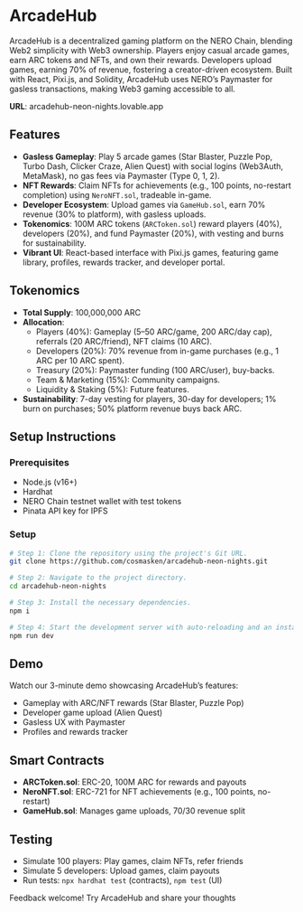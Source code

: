 # ArcadeHub

ArcadeHub is a decentralized gaming platform on the NERO Chain, blending Web2 simplicity with Web3 ownership. Players enjoy casual arcade games, earn ARC tokens and NFTs, and own their rewards. Developers upload games, earning 70% of revenue, fostering a creator-driven ecosystem. Built with React, Pixi.js, and Solidity, ArcadeHub uses NERO’s Paymaster for gasless transactions, making Web3 gaming accessible to all.

**URL**: arcadehub-neon-nights.lovable.app

## Features

- **Gasless Gameplay**: Play 5 arcade games (Star Blaster, Puzzle Pop, Turbo Dash, Clicker Craze, Alien Quest) with social logins (Web3Auth, MetaMask), no gas fees via Paymaster (Type 0, 1, 2).
- **NFT Rewards**: Claim NFTs for achievements (e.g., 100 points, no-restart completion) using `NeroNFT.sol`, tradeable in-game.
- **Developer Ecosystem**: Upload games via `GameHub.sol`, earn 70% revenue (30% to platform), with gasless uploads.
- **Tokenomics**: 100M ARC tokens (`ARCToken.sol`) reward players (40%), developers (20%), and fund Paymaster (20%), with vesting and burns for sustainability.
- **Vibrant UI**: React-based interface with Pixi.js games, featuring game library, profiles, rewards tracker, and developer portal.

## Tokenomics

- **Total Supply**: 100,000,000 ARC
- **Allocation**:
  - Players (40%): Gameplay (5–50 ARC/game, 200 ARC/day cap), referrals (20 ARC/friend), NFT claims (10 ARC).
  - Developers (20%): 70% revenue from in-game purchases (e.g., 1 ARC per 10 ARC spent).
  - Treasury (20%): Paymaster funding (100 ARC/user), buy-backs.
  - Team & Marketing (15%): Community campaigns.
  - Liquidity & Staking (5%): Future features.
- **Sustainability**: 7-day vesting for players, 30-day for developers; 1% burn on purchases; 50% platform revenue buys back ARC.

## Setup Instructions

### Prerequisites

- Node.js (v16+)
- Hardhat
- NERO Chain testnet wallet with test tokens
- Pinata API key for IPFS

### Setup

```sh
# Step 1: Clone the repository using the project's Git URL.
git clone https://github.com/cosmasken/arcadehub-neon-nights.git

# Step 2: Navigate to the project directory.
cd arcadehub-neon-nights

# Step 3: Install the necessary dependencies.
npm i

# Step 4: Start the development server with auto-reloading and an instant preview.
npm run dev
```

## Demo

Watch our 3-minute demo showcasing ArcadeHub’s features:

- Gameplay with ARC/NFT rewards (Star Blaster, Puzzle Pop)
- Developer game upload (Alien Quest)
- Gasless UX with Paymaster
- Profiles and rewards tracker

<!-- [Demo Video](https://youtube.com/your-video-link) | [Live Demo](https://arcadehub.vercel.app) -->

## Smart Contracts

- **ARCToken.sol**: ERC-20, 100M ARC for rewards and payouts
- **NeroNFT.sol**: ERC-721 for NFT achievements (e.g., 100 points, no-restart)
- **GameHub.sol**: Manages game uploads, 70/30 revenue split

## Testing

- Simulate 100 players: Play games, claim NFTs, refer friends
- Simulate 5 developers: Upload games, claim payouts
- Run tests: `npx hardhat test` (contracts), `npm test` (UI)

Feedback welcome! Try ArcadeHub and share your thoughts